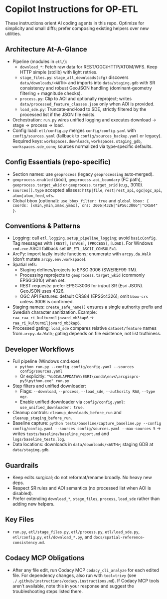 # Copilot Instructions for OP‑ETL

These instructions orient AI coding agents in this repo. Optimize for simplicity and small diffs; prefer composing existing helpers over new utilities.

## Architecture At‑A‑Glance
- Pipeline (modules in `etl/`):
  - `download_*`: Fetch raw data for REST/OGC/HTTP/ATOM/WFS. Keep HTTP simple (stdlib) with light retries.
  - `stage_files.py`: `stage_all_downloads(cfg)` discovers `data/downloads/<AUTH>` and imports into `data/staging.gdb` with SR consistency and robust GeoJSON handling (dominant‑geometry filtering + magnitude checks).
  - `process.py`: Clip to AOI and optionally reproject; writes `data/processed_feature_classes.json` only when AOI is provided.
  - `load_sde.py`: Truncate‑and‑load to SDE, strictly filtered by the processed list if the JSON file exists.
- Orchestration: `run.py` wires unified logging and executes download → stage → process → load.
- Config load: `etl/config.py` merges `config/config.yaml` with `config/sources.yaml` (fallback to `config/sources_backup.yaml` or legacy). Required keys: `workspaces.downloads`, `workspaces.staging_gdb`, `workspaces.sde_conn`; sources normalized via type‑specific defaults.

## Config Essentials (repo‑specific)
- Section names: use `geoprocess` (legacy `geoprocessing` auto‑merged).
- `geoprocess.enabled` (bool), `geoprocess.aoi_boundary` (FC path), `geoprocess.target_wkid` or `geoprocess.target_srid` (e.g., 3010).
- `sources[].type` accepted aliases: `http|file`, `rest|rest_api`, `ogc|ogc_api`, `atom|atom_feed`, `wfs`.
- Global bbox (optional): `use_bbox_filter: true` and `global_bbox: { coords: [xmin,ymin,xmax,ymax], crs: 3006|4326|"EPSG:3006"|"CRS84" }`.

## Conventions & Patterns
- Logging: call `etl.logging.setup_pipeline_logging`; avoid `basicConfig`. Tag messages with `[REST]`, `[STAGE]`, `[PROCESS]`, `[LOAD]`. For Windows `cmd.exe` ASCII fallback set `OP_ETL_ASCII_CONSOLE=1`.
- ArcPy: import lazily inside functions; enumerate with `arcpy.da.Walk` (don’t mutate `arcpy.env.workspace`).
- Spatial refs:
  - Staging defines/projects to EPSG:3006 (SWEREF99 TM).
  - Processing reprojects to `geoprocess.target_wkid` (commonly EPSG:3010) when set.
  - REST requests: prefer EPSG:3006 for in/out SR (Esri JSON). GeoJSON uses 4326.
  - OGC API Features: default CRS84 (EPSG:4326); omit `bbox-crs` unless 3006 is confirmed.
- Staging names: `create_safe_name()` ensures a single authority prefix and Swedish character sanitization. Example: `raa_raa_ri_kulturmiljovard_mb3kap6` → `raa_ri_kulturmiljovard_mb3kap6`.
- Processed gating: `load_sde` compares relative `dataset/feature` names from `arcpy.da.Walk`; gating depends on file existence, not list truthiness.

## Developer Workflows
- Full pipeline (Windows cmd.exe):
  - `python run.py --config config/config.yaml --sources config/sources.yaml`
  - Or explicitly: `"%LOCALAPPDATA%\ESRI\conda\envs\arcgispro-py3\python.exe" run.py`
- Step filters and unified downloader:
  - Flags: `--download`, `--process`, `--load_sde`, `--authority RAA`, `--type ogc`.
  - Enable unified downloader via `config/config.yaml`: `use_unified_downloader: true`.
- Cleanup controls: `cleanup_downloads_before_run` and `cleanup_staging_before_run`.
- Baseline capture: `python tests/baseline/capture_baseline.py --config config/config.yaml --sources config/sources.yaml --max-sources 5` → writes `tests/baseline/baseline_report.md` and `logs/baseline_tests.log`.
- Data locations: downloads in `data/downloads/<AUTH>`; staging GDB at `data/staging.gdb`.

## Guardrails
- Keep edits surgical; do not reformat/rename broadly. No heavy new deps.
- Respect SR rules and AOI semantics (no processed list when AOI is disabled).
- Prefer extending `download_*`, `stage_files`, `process`, `load_sde` rather than adding new helpers.

## Key Files
- `run.py`, `etl/stage_files.py`, `etl/process.py`, `etl/load_sde.py`, `etl/config.py`, `etl/download_*.py`, and `docs/spatial-reference-consistency.md`.

## Codacy MCP Obligations
- After any file edit, run Codacy MCP `codacy_cli_analyze` for each edited file. For dependency changes, also run with `tool=trivy` (see `./.github/instructions/codacy.instructions.md`). If Codacy MCP tools aren’t available, note this in your response and suggest the troubleshooting steps listed there.
